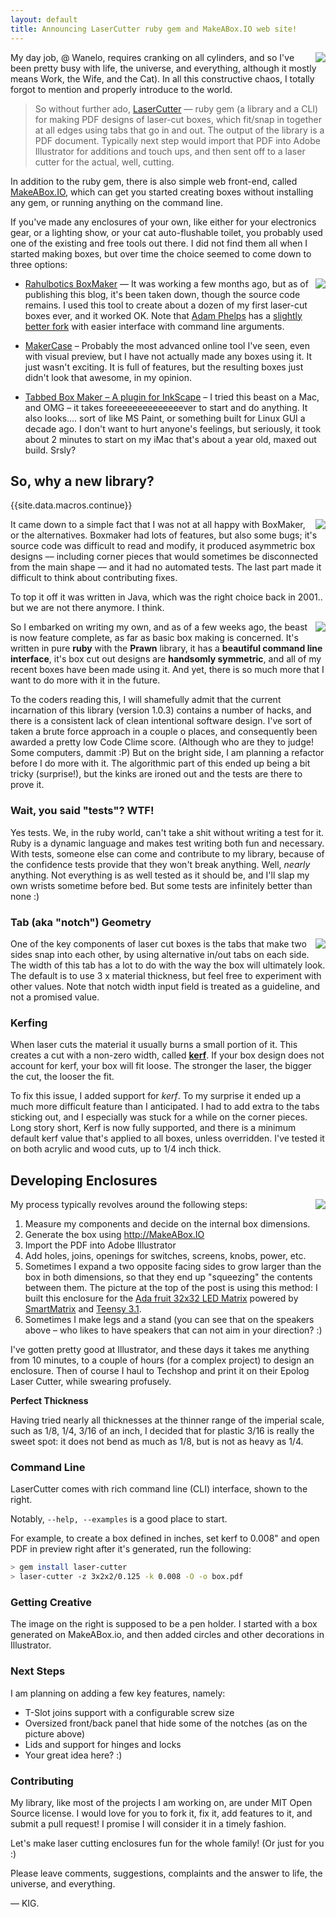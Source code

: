 ```yaml
---
layout: default
title: Announcing LaserCutter ruby gem and MakeABox.IO web site!
---
```


<div class="small" style="float:right;">
<a href="/images/pen-holder.jpg" data-lightbox="makeabox" data-title="laser-cutter via the command line">
	<img src="/images/pen-holder.jpg"/>
</a>
</div>

My day job, @ Wanelo, requires cranking on all cylinders, and so I've been pretty busy with life, the universe, and everything, although it mostly means Work, the Wife, and the Cat). In all this constructive chaos, I totally forgot to mention and properly introduce to the world. 

> So without further ado, [LaserCutter](https://github.com/kigster/laser-cutter) –– ruby gem (a library and a CLI) for making PDF designs of laser-cut boxes, which fit/snap in together at all edges using tabs that go in and out.  The output of the library is a PDF document. Typically next step would import that PDF into Adobe Illustrator for additions and touch ups, and then sent off to a laser cutter for the actual, well, cutting.

In addition to the ruby gem, there is also simple web front-end, called  [MakeABox.IO](http://makeabox.io/), which can get you started creating boxes without installing any gem, or running anything on the command line.  

If you've made any enclosures of your own, like either for your electronics gear, or a lighting show, or your cat auto-flushable toilet, you probably used one of the existing and free tools out there. I did not find them all when I started making boxes, but over time the choice seemed to come down to three options:


<div class="small" style="float:right;">
<a href="/images/omnipix-enclosure.jpg" data-lightbox="makeabox" data-title="OmniPix 32x32 LED Screen with SmartMatrix and Teensy, in a custom enclosure made using MakeABox.IO">
	<img src="/images/omnipix-enclosure.jpg"/>
</a>
</div>

* [Rahulbotics BoxMaker](https://github.com/rahulbot/boxmaker) –– It was working a few months ago, but as of publishing this blog, it's been taken down, though the source code remains.  I used this tool to create about a dozen of my first laser-cut boxes ever, and it worked OK.  Note that [Adam Phelps](https://github.com/aphelps) has a [slightly better fork](https://github.com/aphelps/boxmaker) with easier interface with command line arguments.

* [MakerCase](http://www.makercase.com/) – Probably the most advanced online tool I've seen, even with visual preview, but I have not actually made any boxes using it.  It just wasn't exciting. It is full of features, but the resulting boxes just didn't look that awesome, in my opinion.

* [Tabbed Box Maker – A plugin for InkScape](http://www.keppel.demon.co.uk/111000/111000.html) – I tried this beast on a Mac, and OMG – it takes foreeeeeeeeeeeeever to start and do anything.  It also looks.... sort of like MS Paint, or something built for Linux GUI a decade ago. I don't want to hurt anyone's feelings, but seriously, it took about 2 minutes to start on my iMac that's about a year old, maxed out build.  Srsly?

##  So, why a new library?
{{site.data.macros.continue}}




<div class="small" style="float:right;">
<a href="/images/makeabox.jpg" data-lightbox="makeabox" data-title="MakeABox.io">
	<img src="/images/makeabox.jpg"/>
</a>
</div>

It came down to a simple fact that I was not at all happy with BoxMaker, or the alternatives.  Boxmaker had lots of features, but also some bugs; it's source code was difficult to read and modify, it produced asymmetric box designs –– including corner pieces that would sometimes be disconnected from the main shape –– and it had no automated tests. The last part made it difficult to think about contributing fixes.

To top it off it was written in Java, which was the right choice back in 2001.. but we are not there anymore. I think.

<div class="small" style="float:right;">
<a href="/images/makeabox-pdf.jpg" data-lightbox="makeabox" data-title="MakeABox.io">
	<img src="/images/makeabox-pdf.jpg"/>
</a>
</div>


So I embarked on writing my own, and as of a few weeks ago, the beast is now feature complete, as far as basic box making is concerned.  It's written in pure __ruby__ with the __Prawn__ library, it has a __beautiful command line interface__, it's box cut out designs are __handsomly symmetric__, and all  of my recent boxes have been made using it. And yet, there is so much more that I want to do more with it in the future.

To the coders reading this, I will shamefully admit that the current incarnation of this library (version 1.0.3) contains a number of hacks, and there is a consistent lack of clean intentional software design. I've sort of taken a brute force approach in a couple o places, and consequently been awarded a pretty low Code Clime score.  (Although who are they to judge! Some computers, dammit :P)  But on the bright side, I am planning a refactor before I do more with it.  The algorithmic part of this ended up being a bit tricky (surprise!), but the kinks are ironed out and the tests are there to prove it.

### Wait, you said "tests"? WTF!

Yes tests.  We, in the ruby world, can't take a shit without writing a test for it. Ruby is a dynamic language and makes test writing both fun and necessary. With tests, someone else can come and contribute to my library, because of the confidence tests provide that they won't break anything.  Well, *nearly* anything.  Not everything is as well tested as it should be, and I'll slap my own wrists sometime before bed. But some tests are infinitely better than none :)

### Tab (aka "notch") Geometry

<div class="small" style="float:right;">
<a href="/images/box-speakers.jpg" data-lightbox="makeabox" data-title="Speaker boxes made with MakeABox.io">
	<img src="/images/box-speakers.jpg"/>
</a>
</div>


One of the key components of laser cut boxes is the tabs that make two sides snap into each other, by using alternative in/out tabs on each side. The width of this tab has a lot to do with the way the box will ultimately look.  The default is to use 3 x material thickness, but feel free to experiment with other values. Note that notch width input field is treated as a guideline, and not a promised value. 

### Kerfing

When laser cuts the material it usually burns a small portion of it.  This creates a cut with a non-zero width, called __[kerf](http://www.cutlasercut.com/resources/tips-and-advice/what-is-laser-kerf)__. If your box design does not account for kerf, your box will fit loose.  The stronger the laser, the bigger the cut, the looser the fit.

To fix this issue, I added support for *kerf*. To my surprise it ended up a much more difficult feature than I anticipated. I had to add extra to the tabs sticking out, and I especially was stuck for a while on the corner pieces.  Long story short, Kerf is now fully supported, and there is a minimum default kerf value that's applied to all boxes, unless overridden. I've tested it on both acrylic and wood cuts, up to 1/4 inch thick.

## Developing Enclosures

<div class="small" style="float:right;">
<a href="/images/laser-cutter.jpg" data-lightbox="makeabox" data-title="laser-cutter via the command line">
	<img src="/images/laser-cutter.jpg"/>
</a>
</div>


My process typically revolves around the following steps:

1. Measure my components and decide on the internal box dimensions.
2. Generate the box using http://MakeABox.IO
3. Import the PDF into Adobe Illustrator
4. Add holes, joins, openings for switches, screens, knobs, power, etc. 
5. Sometimes I expand a two opposite facing sides to grow larger than the box in both dimensions, so that they end up "squeezing" the contents between them. The picture at the top of the post is using this method: I built this enclosure for the [Ada fruit 32x32 LED Matrix](https://www.adafruit.com/products/2026) powered by [SmartMatrix](http://docs.pixelmatix.com/SmartMatrix/) and [Teensy 3.1](https://www.pjrc.com/teensy/teensy31.html). 
6. Sometimes I make legs and a stand (you can see that on the speakers above – who likes to have speakers that can not aim in your direction? :) 

I've gotten pretty good at Illustrator, and these days it takes me anything from 10 minutes, to a couple of hours (for a complex project) to design an enclosure. Then of course I haul to Techshop and print it on their Epolog Laser Cutter, while swearing profusely. 

__Perfect Thickness__

Having tried nearly all thicknesses at the thinner range of the imperial scale, such as 1/8, 1/4, 3/16 of an inch, I decided that for plastic 3/16 is really the sweet spot: it does not bend as much as 1/8, but is not as heavy as 1/4.

### Command Line

LaserCutter comes with rich command line (CLI) interface, shown to the right.

Notably, ```--help, --examples``` is a good place to start.  

For example, to create a box defined in inches, set kerf to 0.008" and open PDF in preview right after it's generated, run the following:

```bash
> gem install laser-cutter
> laser-cutter -z 3x2x2/0.125 -k 0.008 -O -o box.pdf
```

### Getting Creative


The image on the right is supposed to be a pen holder. I started with a box generated on MakeABox.io, and then added circles and other decorations in Illustrator. 

### Next Steps

I am planning on adding a few key features, namely:

* T-Slot joins support with a configurable screw size
* Oversized front/back panel that hide some of the notches (as on the picture above)
* Lids and support for hinges and locks
* Your great idea here? :) 

### Contributing

My library, like most of the projects I am working on, are under MIT Open Source license.  I would love for you to fork it, fix it, add features to it, and submit a pull request!  I promise I will consider it in a timely fashion.

Let's make laser cutting enclosures fun for the whole family! (Or just for you :)

Please leave comments, suggestions, complaints and the answer to life, the universe, and everything.

–– KIG.
